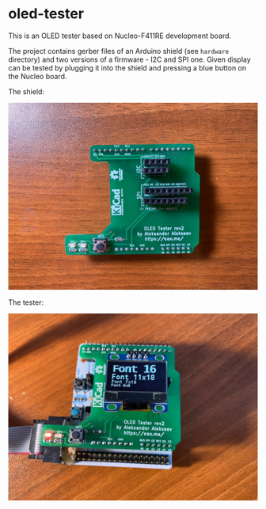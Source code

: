# oled-tester

This is an OLED tester based on Nucleo-F411RE development board.

The project contains gerber files of an Arduino shield (see `hardware` directory)
and two versions of a firmware - I2C and SPI one. Given display can be tested by
plugging it into the shield and pressing a blue button on the Nucleo board.

The shield:

![arduino shiled](images/arduino-shield.jpg)

The tester:

![OLED tester](images/oled-tester.jpg)
